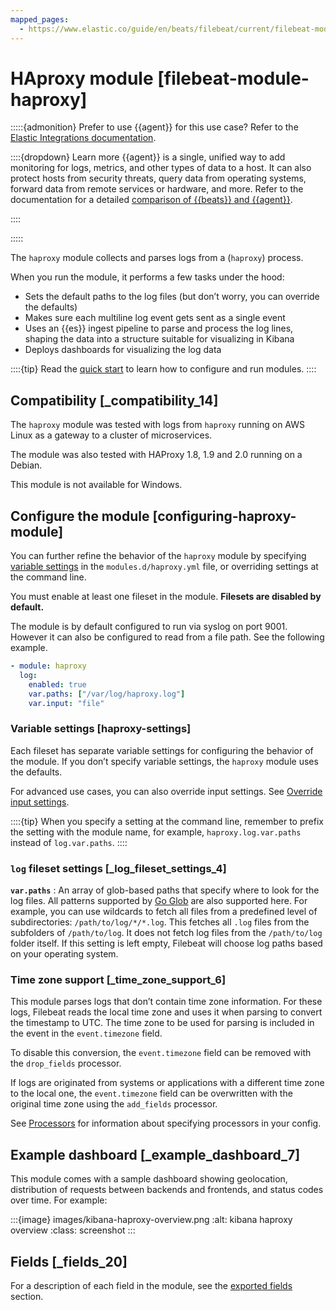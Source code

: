 ```yaml
---
mapped_pages:
  - https://www.elastic.co/guide/en/beats/filebeat/current/filebeat-module-haproxy.html
---
```


# HAproxy module [filebeat-module-haproxy]

:::::{admonition} Prefer to use {{agent}} for this use case?
Refer to the [Elastic Integrations documentation](integration-docs://reference/haproxy.md).

::::{dropdown} Learn more
{{agent}} is a single, unified way to add monitoring for logs, metrics, and other types of data to a host. It can also protect hosts from security threats, query data from operating systems, forward data from remote services or hardware, and more. Refer to the documentation for a detailed [comparison of {{beats}} and {{agent}}](docs-content://reference/ingestion-tools/fleet/index.md).

::::


:::::


The `haproxy` module collects and parses logs from a (`haproxy`) process.

When you run the module, it performs a few tasks under the hood:

* Sets the default paths to the log files (but don’t worry, you can override the defaults)
* Makes sure each multiline log event gets sent as a single event
* Uses an {{es}} ingest pipeline to parse and process the log lines, shaping the data into a structure suitable for visualizing in Kibana
* Deploys dashboards for visualizing the log data

::::{tip}
Read the [quick start](/reference/filebeat/filebeat-installation-configuration.md) to learn how to configure and run modules.
::::



## Compatibility [_compatibility_14]

The `haproxy` module was tested with logs from `haproxy` running on AWS Linux as a gateway to a cluster of microservices.

The module was also tested with HAProxy 1.8, 1.9 and 2.0 running on a Debian.

This module is not available for Windows.


## Configure the module [configuring-haproxy-module]

You can further refine the behavior of the `haproxy` module by specifying [variable settings](#haproxy-settings) in the `modules.d/haproxy.yml` file, or overriding settings at the command line.

You must enable at least one fileset in the module. **Filesets are disabled by default.**

The module is by default configured to run via syslog on port 9001. However it can also be configured to read from a file path. See the following example.

```yaml
- module: haproxy
  log:
    enabled: true
    var.paths: ["/var/log/haproxy.log"]
    var.input: "file"
```


### Variable settings [haproxy-settings]

Each fileset has separate variable settings for configuring the behavior of the module. If you don’t specify variable settings, the `haproxy` module uses the defaults.

For advanced use cases, you can also override input settings. See [Override input settings](/reference/filebeat/advanced-settings.md).

::::{tip}
When you specify a setting at the command line, remember to prefix the setting with the module name, for example, `haproxy.log.var.paths` instead of `log.var.paths`.
::::



### `log` fileset settings [_log_fileset_settings_4]

**`var.paths`**
:   An array of glob-based paths that specify where to look for the log files. All patterns supported by [Go Glob](https://golang.org/pkg/path/filepath/#Glob) are also supported here. For example, you can use wildcards to fetch all files from a predefined level of subdirectories: `/path/to/log/*/*.log`. This fetches all `.log` files from the subfolders of `/path/to/log`. It does not fetch log files from the `/path/to/log` folder itself. If this setting is left empty, Filebeat will choose log paths based on your operating system.


### Time zone support [_time_zone_support_6]

This module parses logs that don’t contain time zone information. For these logs, Filebeat reads the local time zone and uses it when parsing to convert the timestamp to UTC. The time zone to be used for parsing is included in the event in the `event.timezone` field.

To disable this conversion, the `event.timezone` field can be removed with the `drop_fields` processor.

If logs are originated from systems or applications with a different time zone to the local one, the `event.timezone` field can be overwritten with the original time zone using the `add_fields` processor.

See [Processors](/reference/filebeat/filtering-enhancing-data.md) for information about specifying processors in your config.


## Example dashboard [_example_dashboard_7]

This module comes with a sample dashboard showing geolocation, distribution of requests between backends and frontends, and status codes over time. For example:

:::{image} images/kibana-haproxy-overview.png
:alt: kibana haproxy overview
:class: screenshot
:::


## Fields [_fields_20]

For a description of each field in the module, see the [exported fields](/reference/filebeat/exported-fields-haproxy.md) section.
